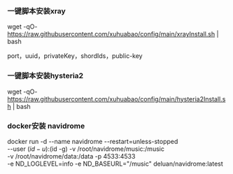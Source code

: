 ### 一键脚本安装xray

wget -qO- https://raw.githubusercontent.com/xuhuabao/config/main/xrayInstall.sh | bash
 
port，uuid，privateKey，shordIds，public-key

### 一键脚本安装hysteria2

wget -qO- https://raw.githubusercontent.com/xuhuabao/config/main/hysteria2Install.sh | bash

### docker安装 navidrome
docker run -d  --name navidrome --restart=unless-stopped  \
--user $(id -u):$(id -g)  -v /root/navidrome/music:/music   \
-v /root/navidrome/data:/data  -p 4533:4533   \
-e ND_LOGLEVEL=info  -e ND_BASEURL="/music"  deluan/navidrome:latest

